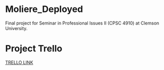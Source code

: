 # Moliere_Deployed
Final project for Seminar in Professional Issues II (CPSC 4910) at Clemson University.

# Project Trello

[TRELLO LINK](https://trello.com/b/L0pCZSzo)
